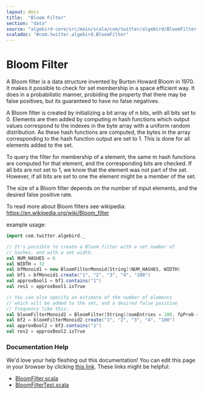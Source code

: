```yaml
---
layout: docs
title:  "Bloom Filter"
section: "data"
source: "algebird-core/src/main/scala/com/twitter/algebird/BloomFilter.scala"
scaladoc: "#com.twitter.algebird.BloomFilter"
---
```


# Bloom Filter

A Bloom filter is a data structure invented by Burton Howard Bloom in 1970. It makes it possible to check for set
membership in a space efficient way. It does in a probabilistic manner, probiding the property that there may be false
 positives, but its guaranteed to have no false negatives.

A Bloom filter is created by initializing a bit array of n bits, with all bits set to 0. Elements are then added by
computing m hash functions which output values correspond to the indexes in the byte array with a uniform random
distribution. As these hash functions are computed, the bytes in the array corresponding to the hash function output
are set to 1. This is done for all elements added to the set.

To query the filter for membership of a element, the same m hash functions are computed for that element, and the
corresponding bits are checked. If all bits are not set to 1, we know that the element was not part of the set. However,
if all bits are set to one the element might be a member of the set.

The size of a Bloom filter depends on the number of input elements, and the desired false positive rate.

To read more about Bloom filters see wikipedia: https://en.wikipedia.org/wiki/Bloom_filter

example usage:

```scala mdoc
import com.twitter.algebird._

// It's possible to create a Bloom filter with a set number of
// hashes, and with a set width.
val NUM_HASHES = 6
val WIDTH = 32
val bfMonoid1 = new BloomFilterMonoid[String](NUM_HASHES, WIDTH)
val bf1 = bfMonoid1.create("1", "2", "3", "4", "100")
val approxBool1 = bf1.contains("1")
val res1 = approxBool1.isTrue

// You can also specify an estimate of the number of elements
// which will be added to the set, and a desired false positive
// frequency like this:
val bloomFilterMonoid2 = BloomFilter[String](numEntries = 100, fpProb = 0.01)
val bf2 = bloomFilterMonoid2.create("1", "2", "3", "4", "100")
val approxBool2 = bf2.contains("1")
val res2 = approxBool2.isTrue

```

### Documentation Help

We'd love your help fleshing out this documentation! You can edit this page in your browser by clicking [this link](https://github.com/twitter/algebird/edit/develop/docs/src/main/tut/datatypes/approx/bloom_filter.md). These links might be helpful:

- [BloomFilter.scala](https://github.com/twitter/algebird/blob/develop/algebird-core/src/main/scala/com/twitter/algebird/BloomFilter.scala)
- [BloomFilterTest.scala](https://github.com/twitter/algebird/blob/develop/algebird-test/src/test/scala/com/twitter/algebird/BloomFilterTest.scala)
